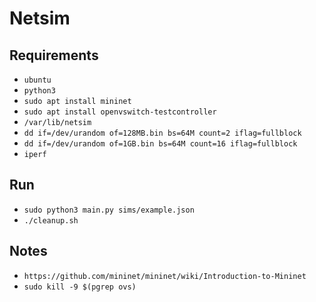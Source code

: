 # Netsim

## Requirements

- `ubuntu`
- `python3`
- `sudo apt install mininet`
- `sudo apt install openvswitch-testcontroller`
- `/var/lib/netsim`
- `dd if=/dev/urandom of=128MB.bin bs=64M count=2 iflag=fullblock`
- `dd if=/dev/urandom of=1GB.bin bs=64M count=16 iflag=fullblock`
- `iperf`

## Run

- `sudo python3 main.py sims/example.json`
- `./cleanup.sh`

## Notes

- `https://github.com/mininet/mininet/wiki/Introduction-to-Mininet`
- `sudo kill -9 $(pgrep ovs)`